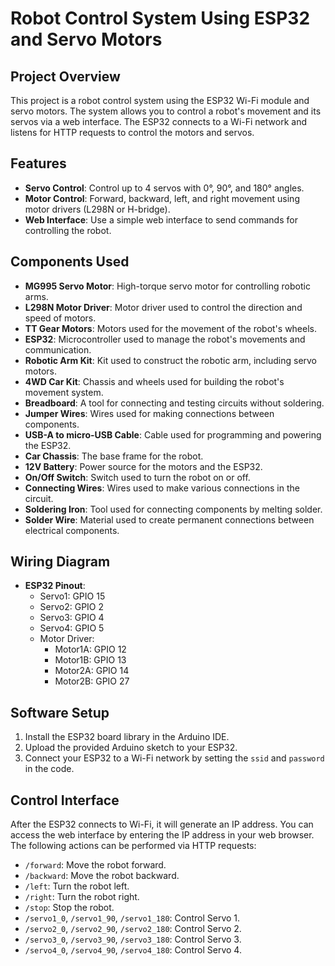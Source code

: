 # Robot Control System Using ESP32 and Servo Motors

## Project Overview

This project is a robot control system using the ESP32 Wi-Fi module and servo motors. The system allows you to control a robot's movement and its servos via a web interface. The ESP32 connects to a Wi-Fi network and listens for HTTP requests to control the motors and servos.

## Features

- **Servo Control**: Control up to 4 servos with 0°, 90°, and 180° angles.
- **Motor Control**: Forward, backward, left, and right movement using motor drivers (L298N or H-bridge).
- **Web Interface**: Use a simple web interface to send commands for controlling the robot.

## Components Used

- **MG995 Servo Motor**: High-torque servo motor for controlling robotic arms.
- **L298N Motor Driver**: Motor driver used to control the direction and speed of motors.
- **TT Gear Motors**: Motors used for the movement of the robot's wheels.
- **ESP32**: Microcontroller used to manage the robot's movements and communication.
- **Robotic Arm Kit**: Kit used to construct the robotic arm, including servo motors.
- **4WD Car Kit**: Chassis and wheels used for building the robot's movement system.
- **Breadboard**: A tool for connecting and testing circuits without soldering.
- **Jumper Wires**: Wires used for making connections between components.
- **USB-A to micro-USB Cable**: Cable used for programming and powering the ESP32.
- **Car Chassis**: The base frame for the robot.
- **12V Battery**: Power source for the motors and the ESP32.
- **On/Off Switch**: Switch used to turn the robot on or off.
- **Connecting Wires**: Wires used to make various connections in the circuit.
- **Soldering Iron**: Tool used for connecting components by melting solder.
- **Solder Wire**: Material used to create permanent connections between electrical components.

## Wiring Diagram

- **ESP32 Pinout**:
  - Servo1: GPIO 15
  - Servo2: GPIO 2
  - Servo3: GPIO 4
  - Servo4: GPIO 5
  - Motor Driver:
    - Motor1A: GPIO 12
    - Motor1B: GPIO 13
    - Motor2A: GPIO 14
    - Motor2B: GPIO 27

## Software Setup

1. Install the ESP32 board library in the Arduino IDE.
2. Upload the provided Arduino sketch to your ESP32.
3. Connect your ESP32 to a Wi-Fi network by setting the `ssid` and `password` in the code.

## Control Interface

After the ESP32 connects to Wi-Fi, it will generate an IP address. You can access the web interface by entering the IP address in your web browser. The following actions can be performed via HTTP requests:

- `/forward`: Move the robot forward.
- `/backward`: Move the robot backward.
- `/left`: Turn the robot left.
- `/right`: Turn the robot right.
- `/stop`: Stop the robot.
- `/servo1_0`, `/servo1_90`, `/servo1_180`: Control Servo 1.
- `/servo2_0`, `/servo2_90`, `/servo2_180`: Control Servo 2.
- `/servo3_0`, `/servo3_90`, `/servo3_180`: Control Servo 3.
- `/servo4_0`, `/servo4_90`, `/servo4_180`: Control Servo 4.

